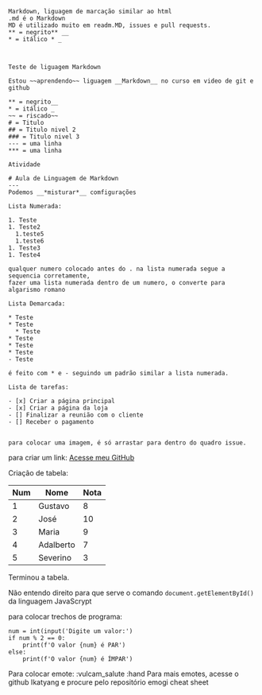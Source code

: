    

    Markdown, liguagem de marcação similar ao html
    .md é o Markdown
    MD é utilizado muito em readm.MD, issues e pull requests.
    ** = negrito** __
    * = itálico * _



    Teste de liguagem Markdown

    Estou ~~aprendendo~~ liguagem __Markdown__ no curso em video de git e github 

    ** = negrito__
    * = itálico _
    ~~ = riscado~~
    # = Titulo
    ## = Titulo nivel 2 
    ### = Titulo nivel 3
    --- = uma linha
    *** = uma linha

    Atividade

    # Aula de Linguagem de Markdown
    ---
    Podemos __*misturar*__ comfigurações

    Lista Numerada:

    1. Teste
    1. Teste2
      1.teste5
      1.teste6
    1. Teste3
    1. Teste4

    qualquer numero colocado antes do . na lista numerada segue a sequencia corretamente,
    fazer uma lista numerada dentro de um numero, o converte para algarismo romano

    Lista Demarcada:
    
    * Teste
    * Teste
      * Teste
    * Teste
    * Teste
    * Teste
    - Teste

    é feito com * e - seguindo um padrão similar a lista numerada. 

    Lista de tarefas:

    - [x] Criar a página principal
    - [x] Criar a página da loja
    - [] Finalizar a reunião com o cliente
    - [] Receber o pagamento 

    
    para colocar uma imagem, é só arrastar para dentro do quadro issue. 
   
   para criar um link:
   [Acesse meu GitHub](https://github.com/JLBertran)

   Criação de tabela:
   
   Num | Nome | Nota
   ---|---|---
   1 | Gustavo | 8
   2 | José | 10
   3 | Maria | 9
   4 | Adalberto | 7
   5 | Severino | 3

   Terminou a tabela. 
   
   Não entendo direito para que serve o comando `document.getElementById()` da
   linguagem JavaScrypt

   para colocar trechos de programa: 

   ```
   num = int(input('Digite um valor:')
   if num % 2 == 0: 
       print(f'O valor {num} é PAR')
   else:
       print(f'O valor {num} é ÍMPAR')  
   ```

   Para colocar emote:
   :vulcam_salute
   :hand 
   Para mais emotes, acesse o github Ikatyang e procure pelo repositório 
   emogi cheat sheet



